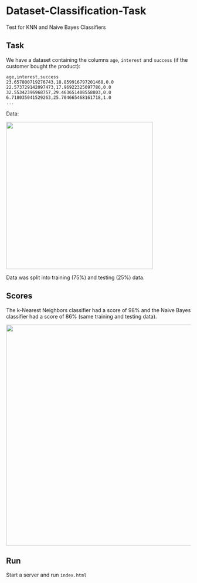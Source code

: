 # Dataset-Classification-Task
Test for KNN and Naive Bayes Classifiers

## Task
We have a dataset containing the columns `age`, `interest` and `success` (if the customer bought the product):

```
age,interest,success
23.657800719276743,18.859916797201468,0.0
22.573729142097473,17.96922325097786,0.0
32.55342396968757,29.463651408558803,0.0
6.718035041529263,25.704665468161718,1.0
...
```

Data:

<img src="https://github.com/moritzmitterdorfer/Dataset-Classification-Task/blob/master/img.png" width="400">

Data was split into training (75%) and testing (25%) data. 

## Scores

The k-Nearest Neighbors classifier had a score of 98% and the Naive Bayes classifier had a score of 86% (same training and testing data). 

<img src="https://github.com/moritzmitterdorfer/Dataset-Classification-Task/blob/master/score.png" width="600">

## Run 
Start a server and run `index.html`
